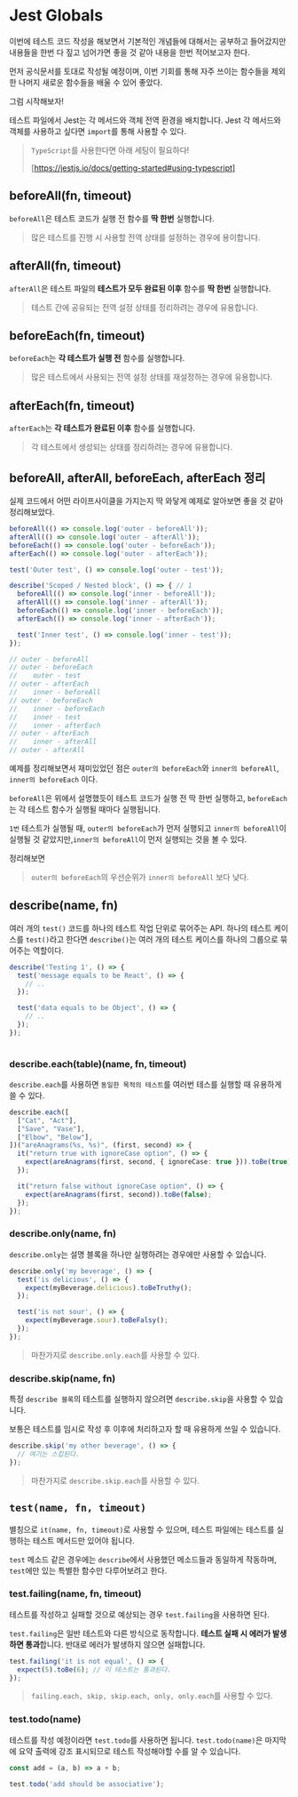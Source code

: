 # Jest Globals

이번에 테스트 코드 작성을 해보면서 기본적인 개념들에 대해서는 공부하고 들어갔지만 내용들을 한번 다 짚고 넘어가면 좋을 것 같아 내용을 한번 적어보고자 한다.

먼저 공식문서를 토대로 작성될 예정이며, 이번 기회를 통해 자주 쓰이는 함수들을 제외한 나머지 새로운 함수들을 배울 수 있어 좋았다.

그럼 시작해보자!

테스트 파일에서 Jest는 각 메서드와 객체 전역 환경을 배치합니다. Jest 각 메서드와 객체를 사용하고 싶다면 `import`를 통해 사용할 수 있다.

> `TypeScript`를 사용한다면 아래 세팅이 필요하다!
>
>[https://jestjs.io/docs/getting-started#using-typescript]

## beforeAll(fn, timeout)

`beforeAll`은 테스트 코드가 실행 전 함수를 **딱 한번** 실행합니다.

> 많은 테스트를 진행 시 사용할 전역 상태를 설정하는 경우에 용이합니다.

## afterAll(fn, timeout)

`afterAll`은 테스트 파일의 **테스트가 모두 완료된 이후** 함수를 **딱 한번**  실행합니다.

> 테스트 간에 공유되는 전역 설정 상태를 정리하려는 경우에 유용합니다.

## beforeEach(fn, timeout)

`beforeEach`는 **각 테스트가 실행 전** 함수를 실행합니다.

> 많은 테스트에서 사용되는 전역 설정 상태를 재설정하는 경우에 유용합니다.

## afterEach(fn, timeout)

`afterEach`는 **각 테스트가 완료된 이후** 함수를 실행합니다.

> 각 테스트에서 생성되는 상태를 정리하려는 경우에 유용합니다.

## beforeAll, afterAll, beforeEach, afterEach 정리

실제 코드에서 어떤 라이프사이클을 가지는지 딱 와닿게 예제로 알아보면 좋을 것 같아 정리해보았다.

```ts
beforeAll(() => console.log('outer - beforeAll'));
afterAll(() => console.log('outer - afterAll'));
beforeEach(() => console.log('outer - beforeEach'));
afterEach(() => console.log('outer - afterEach'));

test('Outer test', () => console.log('outer - test'));

describe('Scoped / Nested block', () => { // 1
  beforeAll(() => console.log('inner - beforeAll'));
  afterAll(() => console.log('inner - afterAll'));
  beforeEach(() => console.log('inner - beforeEach'));
  afterEach(() => console.log('inner - afterEach'));

  test('Inner test', () => console.log('inner - test'));
});

// outer - beforeAll
// outer - beforeEach
//    outer - test
// outer - afterEach
//    inner - beforeAll
// outer - beforeEach
//    inner - beforeEach
//    inner - test
//    inner - afterEach
// outer - afterEach
//    inner - afterAll
// outer - afterAll
```

예제를 정리해보면서 재미있었던 점은 `outer의 beforeEach`와 `inner의 beforeAll`, `inner의 beforeEach` 이다.

`beforeAll`은 위에서 설명했듯이 테스트 코드가 실행 전 딱 한번 실행하고, `beforeEach`는 각 테스트 함수가 실행될 때마다 실행됩니다.

`1번` 테스트가 실행될 때, `outer의 beforeEach`가 먼저 실행되고 `inner의 beforeAll`이 실행될 것 같았지만,`inner의 beforeAll`이 먼저 실행되는 것을 볼 수 있다.

정리해보면

> `outer의 beforeEach`의 우선순위가 `inner의 beforeAll` 보다 낮다.

## describe(name, fn)

여러 개의 `test()` 코드를 하나의 테스트 작업 단위로 묶어주는 API. 하나의 테스트 케이스를 `test()`라고 한다면 `describe()`는 여러 개의 테스트 케이스를 하나의 그룹으로 묶어주는 역할이다.

```ts
describe('Testing 1', () => {
  test('message equals to be React', () => {
    // ..
  });

  test('data equals to be Object', () => {
    // ..
  });
});
 
```

### describe.each(table)(name, fn, timeout)

`describe.each`를 사용하면 `동일한 목적의 테스트`를 여러번 테스를 실행할 때 유용하게 쓸 수 있다.

```ts
describe.each([
  ["Cat", "Act"],
  ["Save", "Vase"],
  ["Elbow", "Below"],
])("areAnagrams(%s, %s)", (first, second) => {
  it("return true with ignoreCase option", () => {
    expect(areAnagrams(first, second, { ignoreCase: true })).toBe(true);
  });

  it("return false without ignoreCase option", () => {
    expect(areAnagrams(first, second)).toBe(false);
  });
});
```

### describe.only(name, fn)

`describe.only`는 설명 블록을 하나만 실행하려는 경우에만 사용할 수 있습니다.

```ts
describe.only('my beverage', () => {
  test('is delicious', () => {
    expect(myBeverage.delicious).toBeTruthy();
  });

  test('is not sour', () => {
    expect(myBeverage.sour).toBeFalsy();
  });
});
```

> 마찬가지로 `describe.only.each`를 사용할 수 있다.

### describe.skip(name, fn)

특정 `describe 블록`의 테스트를 실행하지 않으려면 `describe.skip`을 사용할 수 있습니다.

보통은 테스트를 임시로 작성 후 이후에 처리하고자 할 때 유용하게 쓰일 수 있습니다.

```ts
describe.skip('my other beverage', () => {
  // 여기는 스킵된다.
});
```

> 마찬가지로 `describe.skip.each`를 사용할 수 있다.

## `test(name, fn, timeout)`

별칭으로 `it(name, fn, timeout)`로 사용할 수 있으며, 테스트 파일에는 테스트를 실행하는 테스트 메서드만 있어야 됩니다.

`test` 메소드 같은 경우에는 `describe`에서 사용했던 메소드들과 동일하게 작동하며, `test`에만 있는 특별한 함수만 다루어보려고 한다.

### test.failing(name, fn, timeout)

테스트를 작성하고 실패할 것으로 예상되는 경우 `test.failing`을 사용하면 된다. 

`test.failing`은 일반 테스트와 다른 방식으로 동작합니다. **테스트 실패 시 에러가 발생하면 통과**합니다. 반대로 에러가 발생하지 않으면 실패합니다.

```ts
test.failing('it is not equal', () => {
  expect(5).toBe(6); // 이 테스트는 통과된다.
});
```

> `failing.each, skip, skip.each, only, only.each`를 사용할 수 있다.

### test.todo(name)

테스트를 작성 예정이라면 `test.todo`를 사용하면 됩니다. `test.todo(name)`은  마지막에 요약 출력에 강조 표시되므로 테스트 작성해야할 수를 알 수 있습니다.

```ts
const add = (a, b) => a + b;

test.todo('add should be associative');
```
